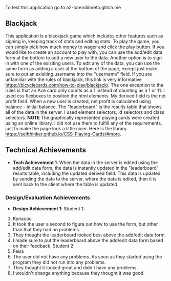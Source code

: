 To test this application go to a2-lorendiloreto.glitch.me

## Blackjack
This application is a blackjack game which includes other features such as signing in, keeping track of stats and editing stats. To play the game, you can simply pick how much money to wager and click the play button. If you would like to create an account to play with, you can use the add/edit data form at the bottom to add a new user to the data. Another option is to sign in with one of the exisiting users. To edit any of the data, you can use the same form as adding a user at the bottom of the page, except just make sure to put an exisiting username into the "username" field. If you are unfamiliar with the rules of blackjack, this link is very informative https://bicyclecards.com/how-to-play/blackjack/. The one exception to the rules is that an Ace card only counts as a 1 instead of counting as a 1 or 11. I used css flexboxes to position the html elements. My derived field is the net profit field. When a new user is created, net profit is calculated using balance - initial balance. The "leaderboard" is the results table that shows all of the data in the server. I used element selectors, id selectors and class selectors.
**NOTE** The graphically represented playing cards were created using an online library. I did not use them to fulfill any of the requirements, just to make the page look a little nicer. Here is the library https://selfthinker.github.io/CSS-Playing-Cards/#more.

## Technical Achievements
- **Tech Achievement 1**: When the data in the server is edited using the add/edit data form, the data is instantly updated in the "leaderboard" results table, including the updated derived field. This data is updated by sending the data to the server, where the data is edited, then it is sent back to the client where the table is updated.

### Design/Evaluation Achievements
- **Design Achievement 1**:
Student 1:
1. Kyriacou
2. It took the user a second to figure out how to use the form, but other than that they had no problems.
3. They thought the leaderboard looked best above the add/edit data form.
4. I made sure to put the leaderboard above the add/edit data form based on their feedback.
Student 2:
1. Feiss
2. The user did not have any problems. As soon as they started using the program they did not run into any problems.
3. They thought it looked great and didn't have any problems.
4. I wouldn't change anything because they thought it was good.
